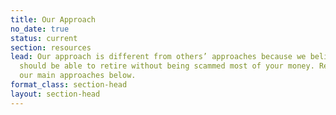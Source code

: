 ```yaml
---
title: Our Approach
no_date: true
status: current
section: resources
lead: Our approach is different from others’ approaches because we believe that you
  should be able to retire without being scammed most of your money. Read more about
  our main approaches below.
format_class: section-head
layout: section-head
---
```


